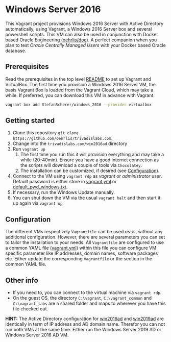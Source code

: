 # Windows Server 2016

This Vagrant project provisions Windows 2016 Server with Active Directory automatically, using Vagrant, a Windows 2016 Server box and several powershell scripts. This VM can also be used in conjunction with Docker based Oracle Engineering ([oehrlis/doe](https://github.com/oehrlis/doe)). A perfect companion when you plan to test *Oracle Centrally Managed Users* with your Docker based Oracle database.


## Prerequisites

Read the prerequisites in the top level [README](../README.md#prerequisites) to set up Vagrant and VirtualBox. The first time you provision a Windows 2016 Server VM, the basis Vagrant Box is loaded from the Vagrant Cloud, which may take a while. If preferred, you can download this VM in advance with Vagrant.

```bash
vagrant box add StefanScherer/windows_2016 --provider virtualbox
```

## Getting started

1. Clone this repository `git clone https://github.com/oehrlis/trivadislabs.com`.
2. Change into the `trivadislabs.com/win2016ad` directory
3. Run `vagrant up`
   1. The first time you run this it will provision everything and may take a while (20-40min). Ensure you have a good internet connection as the scripts will download a couple of tools via `Chocolatey`.
   2. The installation can be customized, if desired (see [Configuration](#configuration)).
4. Connect to the VM using `vagrant rdp` as *vagrant* or *administrator* user. Default password is either store in [vagrant.yml](common/config/vagrant.yml) or [default_pwd_windows.txt](../common/config/default_pwd_windows.txt).
5. If necessary, run the Windows Update manually.
6. You can shut down the VM via the usual `vagrant halt` and then start it up again via `vagrant up`

## Configuration

The different VMs respectively `Vagrantfile` can be used _as-is_, without any additional configuration. However, there are several parameters you can set to tailor the installation to your needs. All `Vagrantfile` are configured to use a common YAML file ([vagrant.yml](common/config/vagrant.yml)) within this file you can configure VM specific parameter like IP addresses, domain names, software packages etc. Either update the corresponding `Vagrantfile` or the section in the common YAML file.

## Other info

- If you need to, you can connect to the virtual machine via `vagrant rdp`.
- On the guest OS, the directory `C:\vagrant`, `C:\vagrant_common` and `C:\vagrant_labs` are a shared folder and maps to wherever you have this file checked out.

**HINT:** The Active Directory configuration for [win2016ad](./README.md) and [win2019ad](../win2019ad/README.md) are identically in term of IP address and AD domain name. Therefor you can not run both VMs at the same time. Either run the Windows Server 2019 AD or Windows Server 2016 AD VM.
